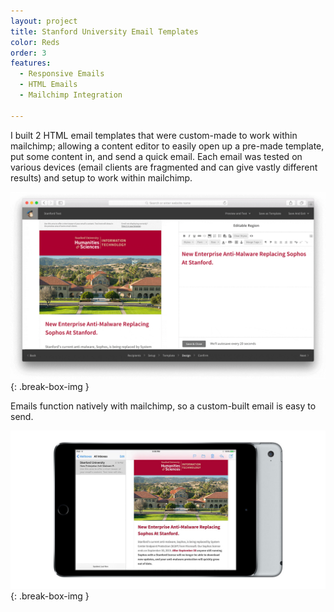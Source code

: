 ```yaml
---
layout: project
title: Stanford University Email Templates
color: Reds
order: 3
features:
  - Responsive Emails
  - HTML Emails
  - Mailchimp Integration

---
```


I built 2 HTML email templates that were custom-made to work within mailchimp; allowing a content editor to easily open up a pre-made template, put some content in, and send a quick email. Each email was tested on various devices (email clients are fragmented and can give vastly different results) and setup to work within mailchimp.

![Email Template](/images/stanford-mailchimp.gif)
{: .break-box-img }

Emails function natively with mailchimp, so a custom-built email is easy to send.

![Email Template](/images/stanford-ipad.jpg)
{: .break-box-img }